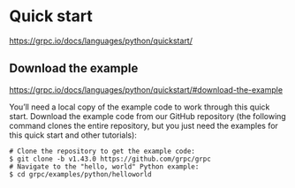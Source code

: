 # Quick start #

<https://grpc.io/docs/languages/python/quickstart/>


## Download the example ##

<https://grpc.io/docs/languages/python/quickstart/#download-the-example>

You’ll need a local copy of the example code to work through this quick start. Download the example code from our GitHub repository (the following command clones the entire repository, but you just need the examples for this quick start and other tutorials):

```shell
# Clone the repository to get the example code:
$ git clone -b v1.43.0 https://github.com/grpc/grpc
# Navigate to the "hello, world" Python example:
$ cd grpc/examples/python/helloworld
```
